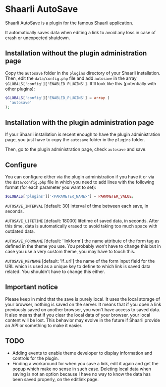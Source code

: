 # Shaarli AutoSave

Shaarli AutoSave is a plugin for the famous [Shaarli application](https://github.com/shaarli/shaarli).

It automatically saves data when editing a link to avoid any loss in case of crash or unexpected shutdown.


## Installation without the plugin administration page
Copy the `autosave` folder in the `plugins` directory of your Shaarli installation.
Then, edit the `data/config.php` file and add `autosave` in the array `$GLOBALS['config']['ENABLED_PLUGINS']`. It'll look like this (potentially with other plugins):

```php
$GLOBALS['config']['ENABLED_PLUGINS'] = array (
  'autosave'
);
```

## Installation with the plugin administration page
If your Shaarli installation is recent enough to have the plugin administration page, you just have to copy the `autosave` folder in the `plugins` folder.

Then, go to the plugin administration page, check `autosave` and save.


## Configure

You can configure either via the plugin administration if you have it or via the `data/config.php` file in which you need to add lines with the following format (for each parameter you want to set):

```php
$GLOBALS['plugins']['<PARAMETER_NAME>'] = PARAMETER_VALUE;
```

`AUTOSAVE_INTERVAL` [default: 30] interval of time between each save, in seconds.

`AUTOSAVE_LIFETIME` [default: 18000] lifetime of saved data, in seconds. After this time, data is automatically erased to avoid taking too much space with outdated data.

`AUTOSAVE_FORMNAME` [default: 'linkform'] the name attribute of the form tag as defined in the theme you use. You probably won't have to change this but in case you use a very custom theme, you may have to touch this.

`AUTOSAVE_KEYNAME` [default: 'lf_url'] the name of the form input field for the URL which is used as a unique key to define to which link is saved data related. You shouldn't have to change this either.


## Important notice
Please keep in mind that the save is purely local. It uses the local storage of your browser, nothing is saved on the server.
It means that if you open a link previously saved on another browser, you won't have access to saved data.
It also means that if you clear the local data of your browser, your local content will be lost.
This behavior may evolve in the future if Shaarli provide an API or something to make it easier.


## TODO
- Adding events to enable theme developer to display information and controls for the plugin.
- Finding a workaround for when you save a link, edit it again and get the popup which make no sense in such case. Deleting local data when saving is not an option because I have no way to know the data has been saved properly, on the editlink page.
